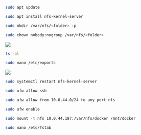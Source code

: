
```bash
sudo apt update
```

```bash
sudo apt install nfs-kernel-server
```

```bash
sudo mkdir /var/nfs/<folder> -p
```

```bash
sudo chown nobody:nogroup /var/nfs/<folder>
```
![](ubuntu-list-folder-items.png)
```bash
ls -al
```

```bash
sudo nano /etc/exports
```
![](k3s-docker-nfs-setup.png)

```bash
sudo systemctl restart nfs-kernel-server
```

```bash
sudo ufw allow ssh
```

```bash
sudo ufw allow from 10.0.44.0/24 to any port nfs
```

```bash
sudo ufw enable
```

```bash
sudo mount -t nfs 10.0.44.187:/var/nfs/docker /mnt/docker
```

```bash
sudo nano /etc/fstab
```

